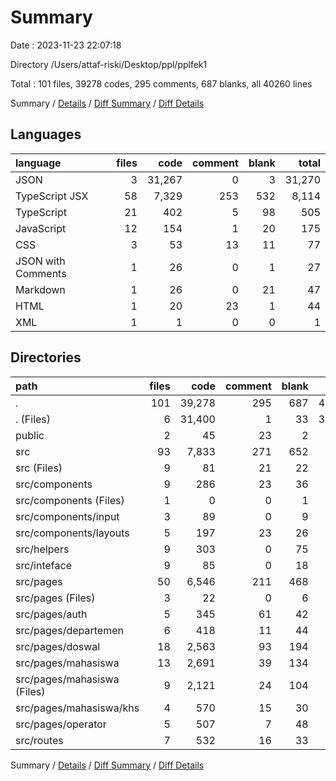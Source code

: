 # Summary

Date : 2023-11-23 22:07:18

Directory /Users/attaf-riski/Desktop/ppl/pplfek1

Total : 101 files,  39278 codes, 295 comments, 687 blanks, all 40260 lines

Summary / [Details](details.md) / [Diff Summary](diff.md) / [Diff Details](diff-details.md)

## Languages
| language | files | code | comment | blank | total |
| :--- | ---: | ---: | ---: | ---: | ---: |
| JSON | 3 | 31,267 | 0 | 3 | 31,270 |
| TypeScript JSX | 58 | 7,329 | 253 | 532 | 8,114 |
| TypeScript | 21 | 402 | 5 | 98 | 505 |
| JavaScript | 12 | 154 | 1 | 20 | 175 |
| CSS | 3 | 53 | 13 | 11 | 77 |
| JSON with Comments | 1 | 26 | 0 | 1 | 27 |
| Markdown | 1 | 26 | 0 | 21 | 47 |
| HTML | 1 | 20 | 23 | 1 | 44 |
| XML | 1 | 1 | 0 | 0 | 1 |

## Directories
| path | files | code | comment | blank | total |
| :--- | ---: | ---: | ---: | ---: | ---: |
| . | 101 | 39,278 | 295 | 687 | 40,260 |
| . (Files) | 6 | 31,400 | 1 | 33 | 31,434 |
| public | 2 | 45 | 23 | 2 | 70 |
| src | 93 | 7,833 | 271 | 652 | 8,756 |
| src (Files) | 9 | 81 | 21 | 22 | 124 |
| src/components | 9 | 286 | 23 | 36 | 345 |
| src/components (Files) | 1 | 0 | 0 | 1 | 1 |
| src/components/input | 3 | 89 | 0 | 9 | 98 |
| src/components/layouts | 5 | 197 | 23 | 26 | 246 |
| src/helpers | 9 | 303 | 0 | 75 | 378 |
| src/inteface | 9 | 85 | 0 | 18 | 103 |
| src/pages | 50 | 6,546 | 211 | 468 | 7,225 |
| src/pages (Files) | 3 | 22 | 0 | 6 | 28 |
| src/pages/auth | 5 | 345 | 61 | 42 | 448 |
| src/pages/departemen | 6 | 418 | 11 | 44 | 473 |
| src/pages/doswal | 18 | 2,563 | 93 | 194 | 2,850 |
| src/pages/mahasiswa | 13 | 2,691 | 39 | 134 | 2,864 |
| src/pages/mahasiswa (Files) | 9 | 2,121 | 24 | 104 | 2,249 |
| src/pages/mahasiswa/khs | 4 | 570 | 15 | 30 | 615 |
| src/pages/operator | 5 | 507 | 7 | 48 | 562 |
| src/routes | 7 | 532 | 16 | 33 | 581 |

Summary / [Details](details.md) / [Diff Summary](diff.md) / [Diff Details](diff-details.md)